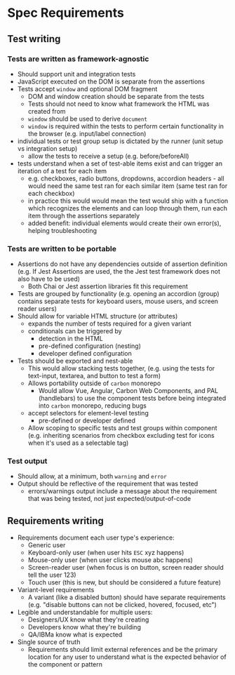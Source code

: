 # Spec Requirements

## Test writing

### Tests are written as framework-agnostic
* Should support unit and integration tests
* JavaScript executed on the DOM is separate from the assertions
* Tests accept `window` and optional DOM fragment
    * DOM and window creation should be separate from the tests
    * Tests should not need to know what framework the HTML was created from
    * `window` should be used to derive `document`
    * `window` is required within the tests to perform certain functionality in the browser (e.g. input/label connection)
* individual tests or test group setup is dictated by the runner (unit setup vs integration setup)
    * allow the tests to receive a setup (e.g. before/beforeAll)
* tests understand when a set of test-able items exist and can trigger an iteration of a test for each item
    * e.g. checkboxes, radio buttons, dropdowns, accordion headers - all would need the same test ran for each similar item (same test ran for each checkbox)
    * in practice this would would mean the test would ship with a function which recognizes the elements and can loop through them, run each item through the assertions separately
    * added benefit: individual elements would create their own error(s), helping troubleshooting

### Tests are written to be portable
* Assertions do not have any dependencies outside of assertion definition (e.g. If Jest Assertions are used, the the Jest test framework does not also have to be used)
    * Both Chai or Jest assertion libraries fit this requirement
* Tests are grouped by functionality (e.g. opening an accordion (group) contains separate tests for keyboard users, mouse users, and screen reader users)
* Should allow for variable HTML structure (or attributes)
   * expands the number of tests required for a given variant
   * conditionals can be triggered by 
        * detection in the HTML
        * pre-defined configuration (nesting)
        * developer defined configuration
* Tests should be exported and nest-able
  * This would allow stacking tests together, (e.g. using the tests for text-input, textarea, and button to test a form)
  * Allows portability outside of `carbon` monorepo
    * Would allow Vue, Angular, Carbon Web Components, and PAL (handlebars) to use the component tests before being integrated into `carbon` monorepo, reducing bugs
  * accept selectors for element-level testing
    * pre-defined or developer defined
  * Allow scoping to specific tests and test groups within component (e.g. inheriting scenarios from checkbox excluding test for icons when it's used as a selectable tag)

### Test output
* Should allow, at a minimum, both `warning` and `error` 
* Output should be reflective of the requirement that was tested 
  * errors/warnings output include a message about the requirement that was being tested, not just expected/output-of-code

## Requirements writing
* Requirements document each user type's experience:
  * Generic user
  * Keyboard-only user (when user hits `ESC` xyz happens)
  * Mouse-only user (when user clicks mouse abc happens)
  * Screen-reader user (when focus is on button, screen reader should tell the user 123)
  * Touch user (this is new, but should be considered a future feature)
* Variant-level requirements
  * A variant (like a disabled button) should have separate requirements (e.g. "disable buttons can not be clicked, hovered, focused, etc")
* Legible and understandable for multiple users:
  * Designers/UX know what they're creating
  * Developers know what they're building
  * QA/IBMa know what is expected
* Single source of truth
  * Requirements should limit external references and be the primary location for any user to understand what is the expected behavior of the component or pattern
